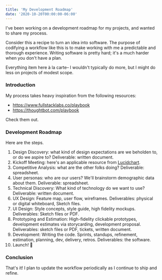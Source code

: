 ```yaml
---
title: 'My Development Roadmap'
date: '2020-10-20T00:00:00-06:00'
---
```


I've been working on a development roadmap for my projects, and wanted to share
my process.

Consider this a recipe to turn an idea into software. The purpose of codifying
a workflow like this is to make working with me a predictable and thorough
experience. Writing software is pretty hard; it's a much harder when you don't
have a plan.

Everything item here à la carte– I wouldn't typically do more, but I might do
less on projects of modest scope.

### Introduction

My process takes heavy inspiration from the following resources:

- https://www.fullstacklabs.co/playbook
- https://thoughtbot.com/playbook

Check them out.

### Development Roadmap

Here are the steps.

1. Design Discovery: what kind of design expectations are we beholden to, or do we aspire to? Deliverable: written document.
2. Kickoff Meeting: here's an applicable resource from [Lucidchart](https://www.lucidchart.com/blog/kickoff-meeting-agenda).
3. Competitive Analysis: what are the other folks doing? Deliverable: spreadsheet.
4. User personas: who are our users? We'll brainstorm demographic data about them. Deliverable: spreadsheet.
5. Technical Discovery: What kind of technology do we want to use? Deliverable: written document.
6. UX Design: Feature map, user flow, wireframes. Deliverables: physical or digital whiteboard, Sketch files.
7. UI Design: Style concepts, style guide, high fidelity mockups. Deliverables: Sketch files or PDF.
8. Prototyping and Estimation: High-fidelity clickable prototypes, development estimates via storycarding, development proposal. Deliverables: sketch files or PDF, tickets, written document.
9. Development: Writing the code. Sprints, standups, refinement, estimation, planning, dev, delivery, retros. Deliverables: the software.
10. Launch! 🚀


### Conclusion

That's it! I plan to update the workflow periodically as I continue to ship and
refine.
